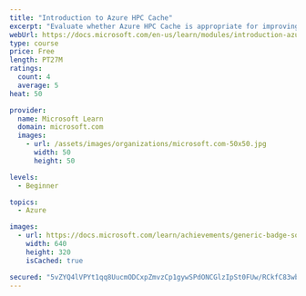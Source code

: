 ```yaml
---
title: "Introduction to Azure HPC Cache"
excerpt: "Evaluate whether Azure HPC Cache is appropriate for improving the productivity of your high-performance computing applications."
webUrl: https://docs.microsoft.com/en-us/learn/modules/introduction-azure-hpc-cache/
type: course
price: Free
length: PT27M
ratings:
  count: 4
  average: 5
heat: 50

provider:
  name: Microsoft Learn
  domain: microsoft.com
  images:
    - url: /assets/images/organizations/microsoft.com-50x50.jpg
      width: 50
      height: 50

levels:
  - Beginner

topics:
  - Azure

images:
  - url: https://docs.microsoft.com/learn/achievements/generic-badge-social.png
    width: 640
    height: 320
    isCached: true

secured: "5vZYQ4lVPYt1qq8UucmODCxpZmvzCp1gywSPdONCGlzIpSt0FUw/RCkfC83wbYL6JNTKCaQf5kacHUhhgFLs+MSWw7nYGLZ7+Lf6xFQz7brDqPdbM/GSsqEOCoWXvBoca9AKJkKZjL+9m5dX86DETgGpBgkNgh6knFTwflnycI8EPYih6iIbzQu0nnre3GyW1HZHruF5ZvpYybAXydZwYIjG9nLR/8Sn9Ghe0oovYXnhNpbXfshQNZFL3DyU3C+jRM4ejkJeKQ/8M29nI7T1dihKoYMCwRoor2mcGQxHTeLZcSOh4gTNDnS+r7HLcfTtnnmBLBqXX9SooI0l3rkicADscRhjr5HtIyQz4nigJvfEmPnwW/ZMrjeFSSySgHASaKjVXeQlgC5w40Cdwe4KMODnZxuGVGNzDFD5pjBa+ic=;kUVQiCTWtIA1m75XLO5lDw=="
---
```


